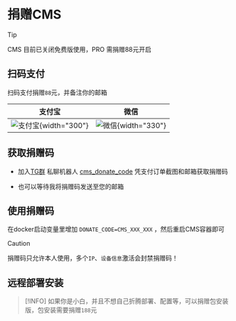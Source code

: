 # 捐赠CMS

> [!TIP]
> CMS 目前已关闭免费版使用，PRO 需捐赠88元开启

## 扫码支付

扫码支付捐赠`88`元，并备注你的邮箱


|支付宝|微信|
|:---:|:---:|
|![支付宝](/zfb.jpg){width="300"}|![微信](/wx.jpg){width="330"}|

## 获取捐赠码

+ 加入[TG群](https://t.me/cloud_media_sync) 私聊机器人 [cms_donate_code](https://t.me/cms_ticket_bot) 凭支付订单截图和邮箱获取捐赠码

+ 也可以等待我将捐赠码发送至您的邮箱

## 使用捐赠码

在docker启动变量里增加 `DONATE_CODE=CMS_XXX_XXX` ，然后重启CMS容器即可

> [!CAUTION]
> 捐赠码只允许本人使用，多个`IP`、`设备信息`激活会封禁捐赠码！

## 远程部署安装

> [!INFO]
> 如果你是小白，并且不想自己折腾部署、配置等，可以捐赠包安装版，包安装需要捐赠`188`元

